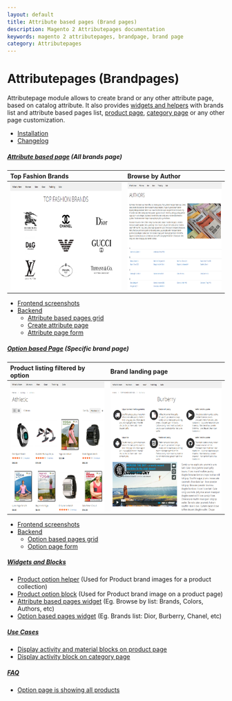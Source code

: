 ```yaml
---
layout: default
title: Attribute based pages (Brand pages)
description: Magento 2 Attributepages documentation
keywords: magento 2 attributepages, brandpage, brand page
category: Attributepages
---
```


# Attributepages (Brandpages)

Attributepage module allows to create brand or any other attribute page,
based on catalog attribute. It also provides [widgets and helpers](widgets-and-blocks)
with brands list and attribute based pages list, [product page][block_on_product_page],
[category page][block_on_category_page] or any other page customization.

- [Installation](installation/)
- [Changelog](changelog/)

##### [Attribute based page](attribute-based-page/) (All brands page)

Top Fashion Brands | Browse by Author
:------------------|:----------------
<img src="/images/m2/attributepages/attribute-based-page/frontend/top_fashion_brands.png" alt="Top Fashion Brands" height="250"/> | <img src="/images/m2/attributepages/attribute-based-page/frontend/book_authors.png" alt="Browse by Authors" height="250"/>

- [Frontend screenshots](attribute-based-page/frontend/)
- [Backend](attribute-based-page/backend/)
    - [Attribute based pages grid](attribute-based-page/backend/#attribute-based-pages-grid)
    - [Create attribute page](attribute-based-page/backend/#create-attribute-page)
    - [Attribute page form](attribute-based-page/backend/#attribute-page-form)

##### [Option based Page](option-based-page/) (Specific brand page)

Product listing filtered by option | Brand landing page
:----------------------------------|:------------------
<img src="/images/m2/attributepages/option-based-page/frontend/athletic_activity.png" alt="Product listing page" height="300"/> | <img src="/images/m2/attributepages/option-based-page/frontend/brand_history_page.png" alt="Brand landing page" height="300"/>

- [Frontend screenshots](option-based-page/frontend/)
- [Backend](option-based-page/backend/)
    - [Option based pages grid](option-based-page/backend/#option-based-pages-grid)
    - [Option page form](option-based-page/backend/#option-page-form)

##### [Widgets and Blocks](widgets-and-blocks/)
- [Product option helper](widgets-and-blocks/product-option-helper/) (Used for Product brand images for a product collection)
- [Product option block](widgets-and-blocks/product-option-block/) (Used for Product brand image on a product page)
- [Attribute based pages widget](widgets-and-blocks/attribute-based-pages-widget/) (Eg. Browse by list: Brands, Colors, Authors, etc)
- [Option based pages widget](widgets-and-blocks/option-based-pages-widget/) (Eg. Brands list: Dior, Burberry, Chanel, etc)

##### [Use Cases](use-cases/)
- [Display activity and material blocks on product page](use-cases/blocks-on-product-page/)
- [Display activity block on category page](use-cases/activity-block-on-category-page/)

##### [FAQ](faq/)
- [Option page is showing all products](faq/#option-page-is-showing-all-products)

[block_on_product_page]: use-cases/blocks-on-product-page/ "Display activity and material blocks on product page"
[block_on_category_page]: use-cases/activity-block-on-category-page/ "Display activity block on category page"
